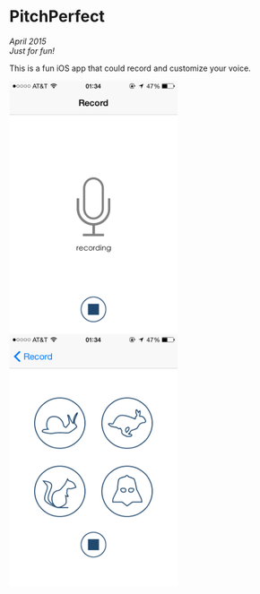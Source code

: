 # PitchPerfect
_April 2015_  
_Just for fun!_  

This is a fun iOS app that could record and customize your voice.  

<img src="https://github.com/zhtiansweet/PitchPerfect/blob/master/2015-05-02%2001.34.06.png" alt="alt text" width="300" style="display:inline;">
<img src="https://github.com/zhtiansweet/PitchPerfect/blob/master/2015-05-02%2001.34.08.png" alt="alt text" width="300">
